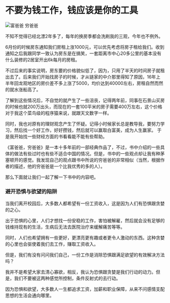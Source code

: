 # 不要为钱工作，钱应该是你的工具

![富爸爸 穷爸爸](http://7xovlo.com1.z0.glb.clouddn.com/51eG7PaBjtL.jpg)


不知不觉得已经北漂2年多了，每年的换房季都会洗刷我的三观，今年也不例外。  

6月份的时候房东通知我们房租上涨1000元，可以优先考虑将房子租给我们。收到通知之后我跟同学一致认为房东是在搞笑，一套距离市中心20多公里的基本没有什么装修的2居室开出6k每月的房租。  

不过后来的事实说明，房东要的价格貌似低了，因为，只用了半天的时间房子就租出去了。后来我们开始找房子的时候，才从链家的中介那里得知了原因，16年上半年回龙观地区的房价差不多上涨了5000，均价达到40000左右，房租自然而然的就水涨船高了。  

了解到这些情况后，不自觉的就产生了一些沮丧，记得两年前，同事在石景山买房的时候也就200万出头，而现在的一套100平米的房子需要400万左右，这个价格对于我这个菜鸟级的程序猿来说，就跟天文数字一样。

同时，我也对原有的理财观念产生了怀疑。记得小时候家长总是教导我，要努力学习，然后找一个好工作，好好攒钱，然后就可以赢取白富美，成为人生赢家。  于是我开始找一些财经方面的书看看能不能有些帮助。  

《富爸爸，穷爸爸》是一本十多年前的一部经典作品了，不过，书中介绍的一些具体的做法有些过时也有些不适合中国的情况。但是，书中的一些观点却让我有种茅塞顿开的感觉。我发现自己的观点跟书中所说的穷爸爸的非常相似（当然，根据作者的描述，他的穷爸爸是一个比我优秀的多的人）。  

那么下面就让我们一起了解一下书中的内容吧。

### 避开恐惧与欲望的陷阱

当我们离开校园后，大多数人都希望有一份工资收入，这是因为人们有恐惧跟贪婪的之心。
  
出于恐惧的心里，人们才想找一份安稳的工作，害怕被解雇，然后就会没有足够的钱维持现有的生活，生病后无法去医院治疗来缓解痛苦等等。  

同时，人们也希望拥有一些更好，更漂亮更有趣或者更令人激动的东西。这种贪婪的心里也会驱使着我们去工作，赚取工资收入。  

但是，我们有没有问问我们自己，一份工作是消除恐惧跟满足欲望的有效解决方法吗？  

我并不是希望大家去清心寡欲，相反，我认为恐惧跟贪婪是我们行动的动力。但是，我们不要被这两种感觉所控制，条件反射式的去行动。

因为恐惧和欲望，大多数人一生都追求工资，加薪和职业保障，从来不问感情支配思想的生活会通向哪里。










